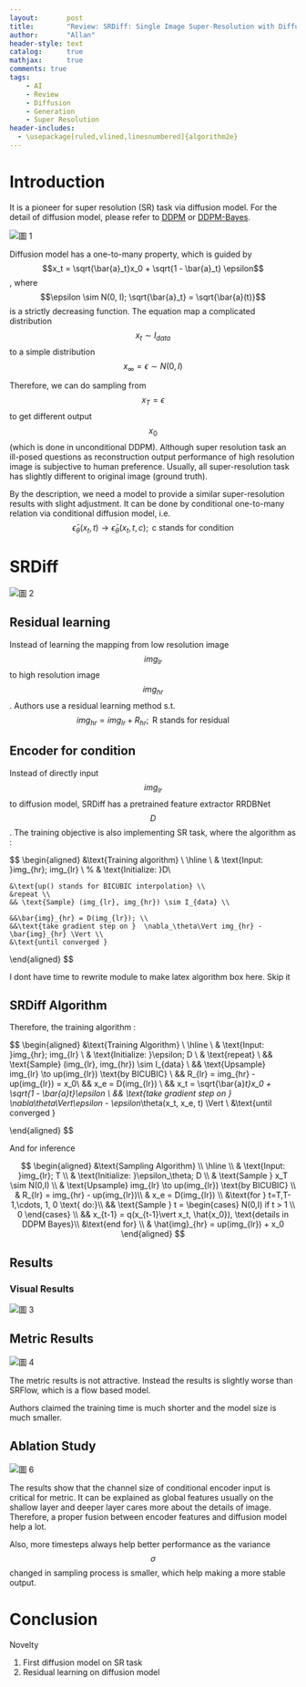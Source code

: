 ```yaml
---
layout:       post
title:        "Review: SRDiff: Single Image Super-Resolution with Diffusion Probabilistic Models"
author:       "Allan"
header-style: text
catalog:      true
mathjax:      true
comments: true
tags:
    - AI
    - Review
    - Diffusion
    - Generation
    - Super Resolution
header-includes:
  - \usepackage[ruled,vlined,linesnumbered]{algorithm2e}
---
```


# Introduction

It is a pioneer for super resolution (SR) task via diffusion model. For the detail of diffusion model, please refer to [DDPM](https://allanchan339.github.io/2022/12/21/Review-DDPM/) or [DDPM-Bayes](https://allanchan339.github.io/2022/12/21/DDPM-Bayes/).

![圖 1](https://s2.loli.net/2023/03/29/wavbeC3ZXxPTpFA.png)  

Diffusion model has a one-to-many property, which is guided by $$x_t = \sqrt{\bar{a}_t}x_0  + \sqrt{1 - \bar{a}_t} \epsilon$$, where $$\epsilon \sim N(0, I); \sqrt{\bar{a}_t} = \sqrt{\bar{a}(t)}$$ is a strictly decreasing function. The equation map a complicated distribution $$x_t \sim I_{data}$$ to a simple distribution $$x_{\infty} = \epsilon \sim N(0,I)$$

Therefore, we can do sampling from $$x_T = \epsilon$$ to get different output $$x_0$$ (which is done in unconditional DDPM). Although super resolution task an ill-posed questions as reconstruction output performance of high resolution image is subjective to human preference. Usually, all super-resolution task has slightly different to original image (ground truth).

By the description, we need a model to provide a similar super-resolution results with slight adjustment. It can be done by conditional one-to-many relation via conditional diffusion model, i.e. $$\bar{\epsilon}_\theta(x_t, t) \to \bar{\epsilon}_\theta(x_t, t, c); \text{ c stands for condition}  $$

# SRDiff
![圖 2](https://s2.loli.net/2023/03/29/USCLqYPG2n5xWId.png)  

## Residual learning

Instead of learning the mapping from low resolution image $$img_{lr}$$ to high resolution image $$img_{hr}$$. Authors use a residual learning method s.t. $$img_{hr} = img_{lr} + R_{hr}; \text{ R stands for residual}$$

## Encoder for condition

Instead of directly input $$img_{lr}$$ to diffusion model, SRDiff has a pretrained feature extractor RRDBNet $$D$$ . The training objective is also implementing SR task, where the algorithm as :

$$
\begin{aligned}
    &\text{Training algorithm} \\
    \hline \\
    & \text{Input: }img_{hr}; img_{lr} \\
    % & \text{Initialize: }D\\

    &\text{up() stands for BICUBIC interpolation} \\
    &repeat \\
    && \text{Sample} (img_{lr}, img_{hr}) \sim I_{data} \\

    &&\bar{img}_{hr} = D(img_{lr}); \\
    &&\text{take gradient step on }  \nabla_\theta\Vert img_{hr} - \bar{img}_{hr} \Vert \\
    &\text{until converged }
\end{aligned}
$$

I dont have time to rewrite module to make latex algorithm box here. Skip it

## SRDiff Algorithm
Therefore, the training algorithm :

$$
\begin{aligned}
    &\text{Training Algorithm} \\ 
    \hline \\
    & \text{Input: }img_{hr}; img_{lr} \\
    & \text{Initialize: }\epsilon; D \\
    & \text{repeat} \\
        && \text{Sample} (img_{lr}, img_{hr}) \sim I_{data} \\
        && \text{Upsample} img_{lr} \to up(img_{lr}) \text{by BICUBIC} \\
        && R_{lr} = img_{hr} - up(img_{lr}) = x_0\\
        && x_e = D(img_{lr}) \\
        && x_t = \sqrt{\bar{a}_t}x_0  + \sqrt{1 - \bar{a}_t}\epsilon \\
        && \text{take gradient step on } \nabla_\theta\Vert\epsilon - \epsilon_\theta(x_t, x_e, t) \Vert \\
    &\text{until converged }

\end{aligned}
$$

And for inference 

$$
\begin{aligned}
    &\text{Sampling Algorithm} \\ 
    \hline \\
    & \text{Input: }img_{lr}; T \\
    & \text{Initialize: }\epsilon_\theta; D \\
    & \text{Sample } x_T \sim N(0,I) \\
    & \text{Upsample} img_{lr} \to up(img_{lr}) \text{by BICUBIC} \\
    & R_{lr} = img_{hr} - up(img_{lr})\\
    & x_e = D(img_{lr}) \\
    &\text{for } t=T,T-1,\cdots, 1, 0 \text{ do:}\\
        && \text{Sample } t = \begin{cases}
            N(0,I) if t > 1 \\
            0
        \end{cases} \\
        && x_{t-1} = q(x_{t-1}\vert x_t, \hat{x_0}), \text{details in DDPM Bayes}\\
    &\text{end for} \\
    & \hat{img}_{hr} = up(img_{lr}) + x_0
\end{aligned}
$$

## Results 

### Visual Results
![圖 3](https://s2.loli.net/2023/03/29/agHksSWv9ux45Pp.png)  

## Metric Results

![圖 4](https://s2.loli.net/2023/03/29/wU5FfhSqZz8oJpA.png)  

The metric results is not attractive. Instead the results is slightly worse than SRFlow, which is a flow based model.

Authors claimed the training time is much shorter and the model size is much smaller. 

## Ablation Study

![圖 6](https://s2.loli.net/2023/03/29/OTizBhYNU2I5MpF.png)  

The results show that the channel size of conditional encoder input is critical for metric. It can be explained as global features usually on the shallow layer and deeper layer cares more about the details of image. Therefore, a proper fusion between encoder features and diffusion model help a lot. 

Also, more timesteps always help better performance as the variance $$\sigma$$ changed in sampling process is smaller, which help making a more stable output. 

# Conclusion

Novelty
1. First diffusion model on SR task
2. Residual learning on diffusion model
